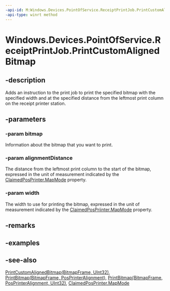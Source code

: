 ----api-id: M:Windows.Devices.PointOfService.ReceiptPrintJob.PrintCustomAlignedBitmap(Windows.Graphics.Imaging.BitmapFrame,System.UInt32,System.UInt32)
-api-type: winrt method
---<!-- Method syntaxpublic void PrintCustomAlignedBitmap(Windows.Graphics.Imaging.BitmapFrame bitmap, System.UInt32 alignmentDistance, System.UInt32 width)--># Windows.Devices.PointOfService.ReceiptPrintJob.PrintCustomAlignedBitmap## -descriptionAdds an instruction to the print job to print the specified bitmap with the specified width and at the specified distance from the leftmost print column on the receipt printer station.## -parameters### -param bitmapInformation about the bitmap that you want to print.### -param alignmentDistanceThe distance from the leftmost print column to the start of the bitmap, expressed in the unit of measurement indicated by the [ClaimedPosPrinter.MapMode](claimedposprinter_mapmode.md) property.### -param widthThe width to use for printing the bitmap, expressed in the unit of measurement indicated by the [ClaimedPosPriinter.MapMode](claimedposprinter_mapmode.md) property.## -remarks## -examples## -see-also[PrintCustomAlignedBitmap(BitmapFrame, UInt32)](receiptprintjob_printcustomalignedbitmap_386594225.md), [PrintBitmap(BitmapFrame, PosPrinterAlignment)](receiptprintjob_printbitmap_1311643772.md), [PrintBitmap(BitmapFrame, PosPrinterAlignment, UInt32)](receiptprintjob_printbitmap_1103111072.md), [ClaimedPosPrinter.MapMode](claimedposprinter_mapmode.md)